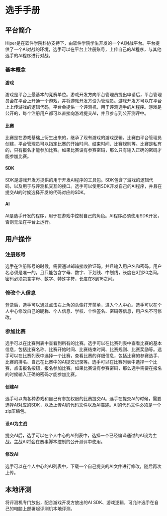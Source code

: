 # 选手手册

## 平台简介
Hiper是在软件学院科协支持下，由软件学院学生开发的一个AI对战平台。平台提供了一个AI对战的环境，选手可以在平台上注册账号，上传自己的AI程序，与其他选手的AI程序进行对战。

### 基本概念

#### 游戏
游戏是平台上最基本的竞赛单位。游戏开发方向平台管理员提出申请后，平台管理员会在平台上开通一个游戏，并将游戏开发方设为管理员。游戏开发方可以在平台上上传游戏的逻辑代码，平台会提供一个评测机，用于评测选手的AI程序。游戏是公开的，每个注册用户都可以直接向游戏提交AI，并且参与到公开测评中。

#### 比赛
比赛是在游戏基础上衍生出来的，继承了现有游戏的游戏逻辑。比赛由平台管理员创建，平台管理员可以指定比赛的开始时间、结束时间、比赛规则等。比赛是私有的，只有报名才能参加比赛。如果比赛设有参赛密码，那么只有输入正确的密码才能参加比赛。

#### SDK
SDK是游戏开发方提供的用于开发AI程序的工具包。SDK包含了游戏的逻辑代码，以及用于与评测机交互的接口。选手可以使用SDK开发自己的AI程序，并且在提交AI的时候选择开发的代码对应的SDK。

#### AI
AI是选手开发的程序，用于在游戏中控制自己的角色。AI程序必须使用SDK开发，否则无法在平台上运行。

## 用户操作

### 注册账号
选手在注册账号的时候，需要通过邮箱接收验证码，并且输入用户名和密码。用户名必须是唯一的，且只能包含字母、数字、下划线、中划线，长度在3到20之间。密码必须包含字母、数字、特殊字符，长度在8到16之间。

### 修改个人信息
登录后，选手可以通过点击右上角的头像打开菜单，进入个人中心。选手可以在个人中心修改自己的昵称、个人信息、学校、个性签名、密码等信息，用户名不可修改。

### 参加比赛
选手可以在比赛列表中查看到所有的比赛。选手可以在比赛列表中查看比赛的基本信息，包括比赛名称、比赛开始时间、比赛结束时间、比赛规则、比赛奖励等。选手可以在比赛列表中选择一个比赛，查看比赛的详细信息，包括比赛的参赛选手、比赛的排名、自己在比赛中的AI提交记录等。选手可以在比赛列表中选择一个比赛，点击报名按钮，报名参加比赛。如果比赛设有参赛密码，那么选手需要在报名的时候输入正确的密码才能参加比赛。

#### 创建AI
选手可以向各种游戏和自己有参加权限的比赛提交AI。选手在提交AI的时候，需要选择AI对应的SDK，以及上传AI的代码文件以及AI描述。AI的代码文件必须是一个zip压缩包。

#### 设AI为主战
提交AI后，选手可以在个人中心的AI列表中，选择一个已经编译通过的AI设为主战。主战AI将会在赛事脚本控制的公开测评中使用。

#### 修改AI
选手可以在个人中心的AI列表中，下载一个自己提交的AI文件进行修改，随后再次上传。


## 本地评测

将评测机专门放出，配合游戏开发方放出的AI SDK、游戏逻辑，可允许选手在自己的电脑上部署起评测机本地评测。
